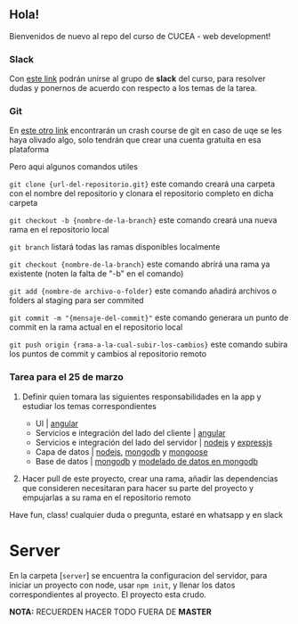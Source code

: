 ## Hola!

Bienvenidos de nuevo al repo del curso de CUCEA - web development!

### Slack 

Con [este link](https://cucea-webdev.slack.com/shared_invite/MTUzODIxNDMwODM5LTE0ODkyODYxMzQtNmQ5YTA3NmJlYw) podrán unirse al grupo de **slack** del curso, para resolver dudas y ponernos de acuerdo con respecto a los temas de la tarea.

### Git

En [este otro link](https://try.github.io/levels/1/challenges/1) encontrarán un crash course de git en caso de uqe se les haya olivado algo, solo tendrán que crear una cuenta gratuita en esa plataforma

Pero aqui algunos comandos utiles

`git clone {url-del-repositorio.git}` este comando creará una carpeta con el nombre del repositorio y clonara el repositorio completo en dicha carpeta

`git checkout -b {nombre-de-la-branch}` este comando creará una nueva rama en el repositorio local

`git branch` listará todas las ramas disponibles localmente 

`git checkout {nombre-de-la-branch}` este comando abrirá una rama ya existente (noten la falta de "-b" en el comando)

`git add {nombre-de archivo-o-folder}` este comando añadirá archivos o folders al staging para ser commited

`git commit -m "{mensaje-del-commit}"` este comando generara un punto de commit en la rama actual en el repositorio local

`git push origin {rama-a-la-cual-subir-los-cambios}` este comando subira los puntos de commit y cambios al repositorio remoto

### Tarea para el 25 de marzo

1. Definir quien tomara las siguientes responsabilidades en la app y estudiar los temas correspondientes

    - UI | [angular](https://angular.io/docs/ts/latest/quickstart.html)
    - Servicios e integración del lado del cliente | [angular](https://angular.io/docs/ts/latest/quickstart.html)
    - Servicios e integración del lado del servidor |  [nodejs](http://nodeguide.com/beginner.html) y [expressjs](https://expressjs.com/en/starter/installing.html)
    - Capa de datos |  [nodejs](http://nodeguide.com/beginner.html), [mongodb](https://docs.mongodb.com/getting-started/shell/) y [mongoose](http://mongoosejs.com/)
    - Base de datos | [mongodb](https://docs.mongodb.com/getting-started/shell/) y [modelado de datos en mongodb](https://docs.mongodb.com/manual/core/data-model-design/)

2. Hacer pull de este proyecto, crear una rama, añadir las dependencias que consideren necesitaran para hacer su parte del proyecto y empujarlas a su rama en el repositorio remoto

Have fun, class! cualquier duda o pregunta, estaré en whatsapp y en slack


# Server

En la carpeta [`server`] se encuentra la configuracion del servidor, para iniciar un proyecto con node, usar `npm init`, y
llenar los datos correspondientes al proyecto. El proyecto esta crudo.

**NOTA:** RECUERDEN HACER TODO FUERA DE **MASTER**



